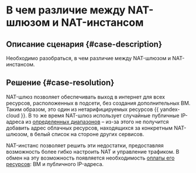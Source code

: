 # В чем различие между NAT-шлюзом и NAT-инстансом


## Описание сценария {#case-description}

Необходимо разобраться, в чем различие между NAT-шлюзом и NAT-инстансом.

## Решение {#case-resolution}

NAT-шлюз позволяет обеспечивать выход в интернет для всех ресурсов, расположенных в подсети, без создания дополнительных ВМ. Таким образом, это один из нетарифицируемых ресурсов {{ yandex-cloud }}. В то же время NAT-шлюз использует случайные публичные IP-адреса из [определенных диапазонов](../../../vpc/concepts/ips.md) – из-за этого не получится добавить адрес облачных ресурсов, находящихся за конкретным NAT-шлюзом, в белый список на стороне других сервисов.

NAT-инстанс позволяет решить эти недостатки, предоставляя возможность более гибко настроить NAT и управление трафиком. В обмен на эту возможность появляется необходимость [оплаты его ресурсов](../../../vpc/tutorials/nat-instance/index.md#paid-resources): ВМ и публичного IP-адреса.
